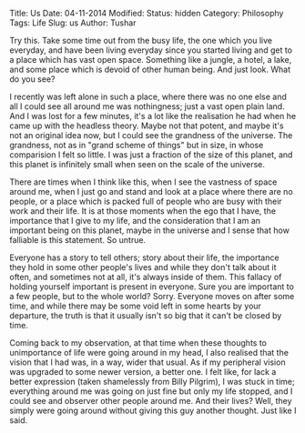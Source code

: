 Title: Us
Date: 04-11-2014
Modified:
Status: hidden
Category: Philosophy
Tags: Life
Slug: us
Author: Tushar

Try this. Take some time out from the busy life, the one which you live
everyday, and have been living everyday since you started living and get to a
place which has vast open space. Something like a jungle, a hotel, a lake, and
some place which is devoid of other human being. And just look. What do you
see?

I recently was left alone in such a place, where there was no one else and all I
could see all around me was nothingness; just a vast open plain land. And I was
lost for a few minutes, it's a lot like the realisation he had when he came up
with the headless theory. Maybe not that potent, and maybe it's not an original
idea now, but I could see the grandness of the universe. The grandness, not as
in "grand scheme of things" but in size, in whose comparision I felt so little.
I was just a fraction of the size of this planet, and this planet is infinitely
small when seen on the scale of the universe. 

There are times when I think like this, when I see the vastness of space around
me, when I just go and stand and look at a place where there are no people, or a
place which is packed full of people who are busy with their work and their
life. It is at those moments when the ego that I have, the importance that I
give to my life, and the consideration that I am an important being on this
planet, maybe in the universe and I sense that how falliable is this statement.
So untrue.

Everyone has a story to tell others; story about their life, the importance they
hold in some other people's lives and while they don't talk about it often, and
sometimes not at all, it's always inside of them. This fallacy of holding
yourself important is present in everyone. Sure you are important to a few
people, but to the whole world? Sorry. Everyone moves on after some time, and
while there may be some void left in some hearts by your departure, the truth is 
that it usually isn't so big that it can't be closed by time.

Coming back to my observation, at that time when these thoughts to unimportance
of life were going around in my head, I also realised that the vision that I had
was, in a way, wider that usual. As if my peripheral vision was upgraded to some
newer version, a better one. I felt like, for lack a better expression (taken
shamelessly from Billy Pilgrim), I was stuck in time; everything around me was
going on just fine but only my life stopped, and I could see and observer other
people around me. And their lives? Well, they simply were going around without
giving this guy another thought. Just like I said.


